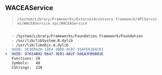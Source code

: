 ## WACEAService

> `/System/Library/Frameworks/ExternalAccessory.framework/XPCServices/WACEAService.xpc/WACEAService`

```diff

   - /System/Library/Frameworks/Foundation.framework/Foundation
   - /usr/lib/libSystem.B.dylib
   - /usr/lib/libobjc.A.dylib
-  UUID: 5E3D5620-14E4-3B6D-9CB7-55AFE6104C01
+  UUID: D7654B92-9647-3E01-A02F-56EA3FB5B83E
   Functions: 20
   Symbols:   48
   CStrings:  228

```
